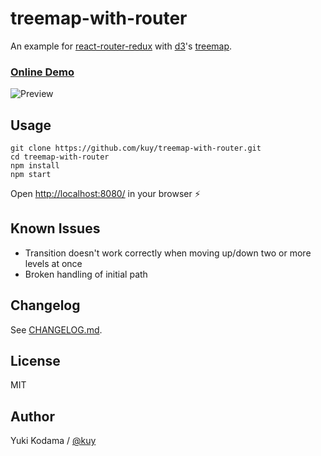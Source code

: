# treemap-with-router

An example for [react-router-redux](https://github.com/reactjs/react-router-redux) with [d3](https://d3js.org/)'s [treemap](https://bl.ocks.org/mbostock/4063582).

### [Online Demo](http://kuy.github.io/treemap-with-router/)

![Preview](https://raw.github.com/wiki/kuy/treemap-with-router/images/preview.gif)

## Usage

```
git clone https://github.com/kuy/treemap-with-router.git
cd treemap-with-router
npm install
npm start
```

Open [http://localhost:8080/](http://localhost:8080/) in your browser :zap:

## Known Issues

+ Transition doesn't work correctly when moving up/down two or more levels at once
+ Broken handling of initial path

## Changelog

See [CHANGELOG.md](https://github.com/kuy/treemap-with-router/blob/master/CHANGELOG.md).

## License

MIT

## Author

Yuki Kodama / [@kuy](https://twitter.com/kuy)
